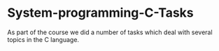 # System-programming-C-Tasks
As part of the course we did a number of tasks which deal with several topics in the C language.
